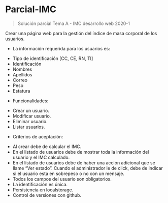 # Parcial-IMC

> Solución parcial Tema A - IMC desarrollo web 2020-1

Crear una página web para la gestión del índice de masa corporal de los usuarios.

+ La información requerida para los usuarios es:
- Tipo de identificación [CC, CE, RN, TI]
- Identificación
- Nombres
- Apellidos
- Correo
- Peso
- Estatura
+ Funcionalidades:
- Crear un usuario.
- Modificar usuario.
- Eliminar usuario.
- Listar usuarios.
+ Criterios de aceptación:
- Al crear debe de calcular el IMC.
- En el listado de usuarios debe de mostrar toda la información del usuario y el IMC
calculado.
- En el listado de usuarios debe de haber una acción adicional que se llame “Ver estado”.
Cuando el administrador le de click, debe de indicar si el usuario esta en sobrepeso o no
con un mensaje.
- Todos los campos del usuario son obligatorios.
- La identificación es única.
- Persistencia en localstorage.
- Control de versiones con github.